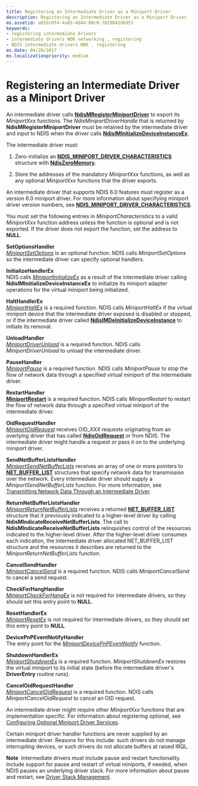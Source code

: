 ```yaml
---
title: Registering an Intermediate Driver as a Miniport Driver
description: Registering an Intermediate Driver as a Miniport Driver
ms.assetid: a01bc0f4-4a03-4d44-88c0-7029042d6953
keywords:
- registering intermediate drivers
- intermediate drivers WDK networking , registering
- NDIS intermediate drivers WDK , registering
ms.date: 04/20/2017
ms.localizationpriority: medium
---
```


# Registering an Intermediate Driver as a Miniport Driver





An intermediate driver calls [**NdisMRegisterMiniportDriver**](https://docs.microsoft.com/windows-hardware/drivers/ddi/ndis/nf-ndis-ndismregisterminiportdriver) to export its *MiniportXxx* functions. The *NdisMiniportDriverHandle* that is returned by **NdisMRegisterMiniportDriver** must be retained by the intermediate driver and input to NDIS when the driver calls [**NdisIMInitializeDeviceInstanceEx**](https://docs.microsoft.com/windows-hardware/drivers/ddi/ndis/nf-ndis-ndisiminitializedeviceinstanceex).

The intermediate driver must:

1.  Zero-initialize an [**NDIS\_MINIPORT\_DRIVER\_CHARACTERISTICS**](https://docs.microsoft.com/windows-hardware/drivers/ddi/ndis/ns-ndis-_ndis_miniport_driver_characteristics) structure with [**NdisZeroMemory**](https://docs.microsoft.com/windows-hardware/drivers/ddi/ndis/nf-ndis-ndiszeromemory).

2.  Store the addresses of the mandatory *MiniportXxx* functions, as well as any optional *MiniportXxx* functions that the driver exports.

An intermediate driver that supports NDIS 6.0 features must register as a version 6.0 miniport driver. For more information about specifying miniport driver version numbers, see [**NDIS\_MINIPORT\_DRIVER\_CHARACTERISTICS**](https://docs.microsoft.com/windows-hardware/drivers/ddi/ndis/ns-ndis-_ndis_miniport_driver_characteristics).

You must set the following entries in *MiniportCharacteristics* to a valid *MiniportXxx* function address unless the function is optional and is not exported. If the driver does not export the function, set the address to **NULL**.

<a href="" id="setoptionshandler"></a>**SetOptionsHandler**  
[*MiniportSetOptions*](https://docs.microsoft.com/windows-hardware/drivers/ddi/ndis/nc-ndis-set_options) is an optional function. NDIS calls *MiniportSetOptions* so the intermediate driver can specify optional handlers.

<a href="" id="initializehandlerex"></a>**InitializeHandlerEx**  
NDIS calls [*MiniportInitializeEx*](https://docs.microsoft.com/windows-hardware/drivers/ddi/ndis/nc-ndis-miniport_initialize) as a result of the intermediate driver calling **NdisIMInitializeDeviceInstanceEx** to initialize its miniport adapter operations for the virtual miniport being initialized.

<a href="" id="halthandlerex"></a>**HaltHandlerEx**  
[*MiniportHaltEx*](https://docs.microsoft.com/windows-hardware/drivers/ddi/ndis/nc-ndis-miniport_halt) is a required function. NDIS calls *MiniportHaltEx* if the virtual miniport device that the intermediate driver exposed is disabled or stopped, or if the intermediate driver called [**NdisIMDeInitializeDeviceInstance**](https://docs.microsoft.com/windows-hardware/drivers/ddi/ndis/nf-ndis-ndisimdeinitializedeviceinstance) to initiate its removal.

<a href="" id="unloadhandler"></a>**UnloadHandler**  
[*MiniportDriverUnload*](https://docs.microsoft.com/windows-hardware/drivers/ddi/ndis/nc-ndis-miniport_unload) is a required function. NDIS calls *MiniportDriverUnload* to unload the intermediate driver.

<a href="" id="pausehandler"></a>**PauseHandler**  
[*MiniportPause*](https://docs.microsoft.com/windows-hardware/drivers/ddi/ndis/nc-ndis-miniport_pause) is a required function. NDIS calls *MiniportPause* to stop the flow of network data through a specified virtual miniport of the intermediate driver.

<a href="" id="restarthandler"></a>**RestartHandler**  
[**MiniportRestart**](https://docs.microsoft.com/windows-hardware/drivers/ddi/ndis/nc-ndis-miniport_restart) is a required function. NDIS calls *MiniportRestart* to restart the flow of network data through a specified virtual miniport of the intermediate driver.

<a href="" id="oidrequesthandler"></a>**OidRequestHandler**  
[*MiniportOidRequest*](https://docs.microsoft.com/windows-hardware/drivers/ddi/ndis/nc-ndis-miniport_oid_request) receives OID\_*XXX* requests originating from an overlying driver that has called [**NdisOidRequest**](https://docs.microsoft.com/windows-hardware/drivers/ddi/ndis/nf-ndis-ndisoidrequest) or from NDIS. The intermediate driver might handle a request or pass it on to the underlying miniport driver.

<a href="" id="sendnetbufferlistshandler"></a>**SendNetBufferListsHandler**  
[*MiniportSendNetBufferLists*](https://docs.microsoft.com/windows-hardware/drivers/ddi/ndis/nc-ndis-miniport_send_net_buffer_lists) receives an array of one or more pointers to [**NET\_BUFFER\_LIST**](https://docs.microsoft.com/windows-hardware/drivers/ddi/ndis/ns-ndis-_net_buffer_list) structures that specify network data for transmission over the network. Every intermediate driver should supply a *MiniportSendNetBufferLists* function. For more information, see [Transmitting Network Data Through an Intermediate Driver](transmitting-network-data-through-an-intermediate-driver.md).

<a href="" id="returnnetbufferlistshandler"></a>**ReturnNetBufferListsHandler**  
[*MiniportReturnNetBufferLists*](https://docs.microsoft.com/windows-hardware/drivers/ddi/ndis/nc-ndis-miniport_return_net_buffer_lists) receives a returned [**NET\_BUFFER\_LIST**](https://docs.microsoft.com/windows-hardware/drivers/ddi/ndis/ns-ndis-_net_buffer_list) structure that it previously indicated to a higher-level driver by calling **NdisMIndicateReceiveNetBufferLists**. The call to **NdisMIndicateReceiveNetBufferLists** relinquishes control of the resources indicated to the higher-level driver. After the higher-level driver consumes each indication, the intermediate driver allocated NET\_BUFFER\_LIST structure and the resources it describes are returned to the *MiniportReturnNetBufferLists* function.

<a href="" id="cancelsendhandler"></a>**CancelSendHandler**  
[*MiniportCancelSend*](https://docs.microsoft.com/windows-hardware/drivers/ddi/ndis/nc-ndis-miniport_cancel_send) is a required function. NDIS calls *MiniportCancelSend* to cancel a send request.

<a href="" id="checkforhanghandler"></a>**CheckForHangHandler**  
[*MiniportCheckForHangEx*](https://docs.microsoft.com/windows-hardware/drivers/ddi/ndis/nc-ndis-miniport_check_for_hang) is not required for intermediate drivers, so they should set this entry point to **NULL**.

<a href="" id="resethandlerex"></a>**ResetHandlerEx**  
[*MiniportResetEx*](https://docs.microsoft.com/windows-hardware/drivers/ddi/ndis/nc-ndis-miniport_reset) is not required for intermediate drivers, so they should set this entry point to **NULL**.

<a href="" id="devicepnpeventnotifyhandler"></a>**DevicePnPEventNotifyHandler**  
The entry point for the [*MiniportDevicePnPEventNotify*](https://docs.microsoft.com/windows-hardware/drivers/ddi/ndis/nc-ndis-miniport_device_pnp_event_notify) function.

<a href="" id="shutdownhandlerex"></a>**ShutdownHandlerEx**  
[*MiniportShutdownEx*](https://docs.microsoft.com/windows-hardware/drivers/ddi/ndis/nc-ndis-miniport_shutdown) is a required function. *MiniportShutdownEx* restores the virtual miniport to its initial state (before the intermediate driver's **DriverEntry** routine runs).

<a href="" id="canceloidrequesthandler"></a>**CancelOidRequestHandler**  
[*MiniportCancelOidRequest*](https://docs.microsoft.com/windows-hardware/drivers/ddi/ndis/nc-ndis-miniport_cancel_oid_request) is a required function. NDIS calls *MiniportCancelOidRequest* to cancel an OID request.

An intermediate driver might require other *MiniportXxx* functions that are implementation specific. For information about registering optional, see [Configuring Optional Miniport Driver Services](configuring-optional-miniport-driver-services.md).

Certain miniport driver handler functions are never supplied by an intermediate driver. Reasons for this include: such drivers do not manage interrupting devices, or such drivers do not allocate buffers at raised IRQL.

**Note**  Intermediate drivers must include pause and restart functionality. Include support for pause and restart of virtual miniports, if needed, when NDIS pauses an underlying driver stack. For more information about pause and restart, see [Driver Stack Management](driver-stack-management.md).

 

 

 





